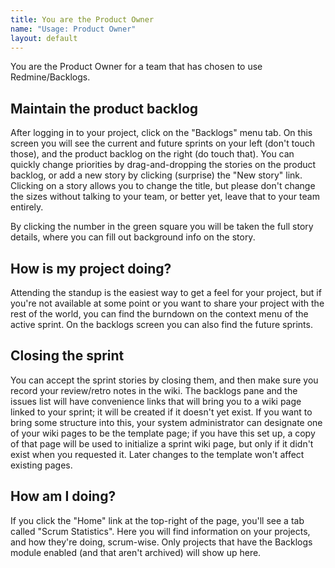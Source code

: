 ```yaml
---
title: You are the Product Owner
name: "Usage: Product Owner"
layout: default
---
```

You are the Product Owner for a team that has chosen to use
Redmine/Backlogs.

## Maintain the product backlog

After logging in to your project, click on the "Backlogs" menu tab. On
this screen you will see the current and future sprints on your left
(don't touch those), and the product backlog on the right (do touch
that). You can quickly change priorities by drag-and-dropping the
stories on the product backlog, or add a new story by clicking
(surprise) the "New story" link. Clicking on a story allows you to
change the title, but please don't change the sizes without talking to
your team, or better yet, leave that to your team entirely.

By clicking the number in the green square you will be taken the full
story details, where you can fill out background info on the story.

## How is my project doing?

Attending the standup is the easiest way to get a feel for your
project, but if you're not available at some point or you want to
share your project with the rest of the world, you can find the
burndown on the context menu of the active sprint. On the backlogs
screen you can also find the future sprints.

## Closing the sprint

You can  accept the sprint stories by closing them, and
then make sure you record your review/retro notes in the wiki. The
backlogs pane and the issues list will have convenience links that
will bring you to a wiki page linked to your sprint; it will be
created if it doesn't yet exist. If you want to bring some structure
into this, your system administrator can designate one of your wiki
pages to be the template page; if you have this set up, a copy of that
page will be used to initialize a sprint wiki page, but only if it
didn't exist when you requested it. Later changes to the template
won't affect existing pages.

## How am I doing?

If you click the "Home" link at the top-right of the page, you'll see
a tab called "Scrum Statistics". Here you will find information on
your projects, and how they're doing, scrum-wise. Only projects that
have the Backlogs module enabled (and that aren't archived) will show
up here.
